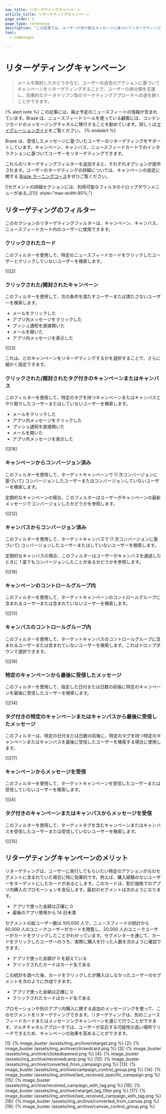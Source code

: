 ```yaml
---
nav_title: リターゲティングキャンペーン
article_title: リターゲティングキャンペーン
page_order: 2
page_type: reference
description: "この記事では、ユーザーが受け取るメッセージに基づいてリターゲティングキャンペーンを検討する方法と理由について説明します。"
tool:
  - Campaigns
  
---
```


# リターゲティングキャンペーン

> メールを開封したかどうかなど、ユーザーの過去のアクションに基づいてキャンペーンをリターゲティングすることで、ユーザーの再分類を支援し、効果的なデータドリブン型のマーケティングアプローチへの道を開くことができます。

{% alert note %}
この記事には、廃止予定のニュースフィードの情報が含まれています。Braze は、ニュースフィードツールを使っている顧客には、コンテンツカードのメッセージングチャネルに移行することを勧めています。詳しくは[マイグレーションガイド]({{site.baseurl}}/user_guide/message_building_by_channel/content_cards/migrating_from_news_feed/)をご覧ください。
{% endalert %}

Braze は、受信したメッセージに基づいたユーザーのリターゲティングをサポートしています。キャンペーン、キャンバス、ニュースフィードカードでのインタラクションに基づいてユーザーをリターゲティングできます。 

これらのリターゲティングフィルターを追加すると、それぞれオプションが提供されます。ユーザーのターゲティングの詳細については、キャンペーンの設定に関する [Braze ラーニングコース](https://learning.braze.com/campaign-setup-delivery-targeting-conversions)をぜひご覧ください。

![セグメントの詳細セクションには、利用可能なフィルタのドロップダウンメニューがある。][1]{: style="max-width:80%;"}

## リターゲティングのフィルター

このセクションのリターゲティングフィルターは、キャンペーン、キャンバス、ニュースフィードカード内のユーザーに使用できます。

### クリックされたカード

このフィルターを使用して、特定のニュースフィードカードをクリックしたユーザーとクリックしていないユーザーを検索します。

![][2]

### クリックされた/開封されたキャンペーン

このフィルターを使用して、次の条件を満たすユーザーまたは満たさないユーザーを検索します。

- メールをクリックした
- アプリ内メッセージをクリックした
- プッシュ通知を直接開いた
- メールを開いた
- アプリ内メッセージを表示した

![][3]

これは、どのキャンペーンをリターゲティングするかを選択することで、さらに細かく指定できます。

### クリックされた/開封されたタグ付きのキャンペーンまたはキャンバス

このフィルターを使用して、特定のタグを持つキャンペーンまたはキャンバスとやり取りしたユーザーまたはしていないユーザーを検索します。

- メールをクリックした
- アプリ内メッセージをクリックした
- プッシュ通知を直接開いた
- メールを開いた
- アプリ内メッセージを表示した

![][16]

### キャンペーンからコンバージョン済み 

このフィルターを使用して、ターゲットキャンペーンで (1 次コンバージョンに基づいて) コンバージョンしたユーザーまたはコンバージョンしていないユーザーを検索します。 

定期的なキャンペーンの場合、このフィルターはユーザーがキャンペーンの最新メッセージでコンバージョンしたかどうかを参照します。

![][12]

### キャンバスからコンバージョン済み 

このフィルターを使用して、ターゲットキャンバスで (1 次コンバージョンに基づいて) コンバージョンしたユーザーまたはしていないユーザーを検索します。

定期的なキャンバスの場合、このフィルターはユーザーがキャンバスを通過したときに 1 度でもコンバージョンしたことがあるかどうかを参照します。

![][18]

### キャンペーンのコントロールグループ内 

このフィルターを使用して、ターゲットキャンペーンのコントロールグループに含まれるユーザーまたは含まれていないユーザーを検索します。

![][13]

### キャンバスのコントロールグループ内 

このフィルターを使用して、ターゲットキャンバスのコントロールグループに含まれるユーザーまたは含まれていないユーザーを検索します。これはドロップダウンで選択できます。

![][19]

### 特定のキャンペーンから最後に受信したメッセージ 

このフィルターを使用して、指定した日付または日数の前後に特定のキャンペーンを最後に受信したユーザーを検索します。

![][14]

### タグ付きの特定のキャンペーンまたはキャンバスから最後に受信したメッセージ 

このフィルターは、特定の日付または日数の前後に、特定のタグを持つ特定のキャンペーンまたはキャンバスを最後に受信したユーザーを検索する場合に使用します。

![][17]

### キャンペーンからメッセージを受信 

このフィルターを使用して、ターゲットキャンペーンを受信したユーザーまたは受信していないユーザーを検索します。

![][4]

### タグ付きのキャンペーンまたはキャンバスからメッセージを受信 

このフィルターを使用して、ターゲットタグを含むキャンペーンまたはキャンバスを受信したユーザーまたは受信していないユーザーを検索します。

![][15]

## リターゲティングキャンペーンのメリット

リターゲティングは、ユーザーに実行してもらいたい特定のアクションが元のセグメントに含まれていた場合に特に効果的です。例えば、購入経験のないユーザーをターゲットにしたカードがあるとします。このカードは、割引価格でのアプリ内購入のプロモーションを宣伝します。最初のセグメントは次のようになります。

- アプリで使った金額は正確に 0
- 最後のアプリ使用から 14 日未満

セグメントの総ユーザー数は 100,000 人で、ニュースフィードの統計から 60,000 人のユニークユーザーがカードを閲覧し、20,000 人のユニークユーザーがカードをクリックしたことがわかっています。セグメンターを通じて、カードをクリックしたユーザーのうち、実際に購入を行った人数を次のように確認できます。

- アプリで使った金額が 0 を超えている
- クリックされたカードはカード名である

この統計を調べた後、カードをクリックしたが購入はしなかったユーザーのセグメントを次のように作成できます。

- アプリで使った金額は正確に 0
- クリックされたカードはカード名である

プロモーションや別のアプリ内購入に関する追加のメッセージングを使って、このセグメントをリターゲティングできます。リターゲティングは、別のニュースフィードカードまたはメッセージングキャンペーンを通じて行うことができます。マルチチャネルアプローチでは、ユーザーが反応する可能性の高い場所でリーチできるため、キャンペーンの効果を高めることができます。

[1]: {% image_buster /assets/img_archive/retarget.png %}
[2]: {% image_buster /assets/img_archive/clickedcard.png %}
[3]: {% image_buster /assets/img_archive/clickedopened.png %}
[4]: {% image_buster /assets/img_archive/receivedcamp.png %}
[12]: {% image_buster /assets/img_archive/converted_from_campaign.png %}
[13]: {% image_buster /assets/img_archive/campaign_control_group.png %}
[14]: {% image_buster /assets/img_archive/last_received_specific_campaign.png %}
[15]: {% image_buster /assets/img_archive/received_campaign_with_tag.png %}
[16]: {% image_buster /assets/img_archive/retarget_tag_filter.png %}
[17]: {% image_buster /assets/img_archive/last_received_campaign_with_tag.png %}
[18]: {% image_buster /assets/img_archive/converted_from_canvas.png %}
[19]: {% image_buster /assets/img_archive/canvas_control_group.png %}
